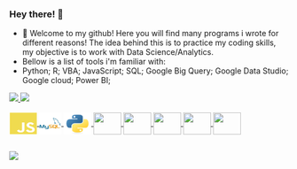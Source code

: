### Hey there! 🚀


- 📖 Welcome to my github! Here you will find many programs i wrote for different reasons! The idea behind this is to practice my coding skills, my
objective is to work with Data Science/Analytics.
- Bellow is a list of tools i'm familiar with:
- Python; R; VBA; JavaScript; SQL; Google Big Query; Google Data Studio; Google cloud; Power BI;

 <div>
  <a href="https://github.com/MrSpock1994">
  <img height="215em" src="https://github-readme-stats.vercel.app/api?username=MrSpock1994&show_icons=true&theme=dark&include_all_commits=true&count_private=true"/> 
   <img height="215em" src="https://github-readme-stats.vercel.app/api/top-langs/?username=MrSpock1994&layout=compact&langs_count=7&theme=dark"/>
</div>
  <div style="display: inline_block"><br>
  <img align="center" alt="will-Js" height="40" width="50" src="https://raw.githubusercontent.com/devicons/devicon/master/icons/javascript/javascript-plain.svg">
  <img align="center" alt="will-MySQL" height="40" width="40" src="https://raw.githubusercontent.com/devicons/devicon/master/icons/mysql/mysql-original-wordmark.svg">
  <img align="center" alt="will-Python" height="40" width="50" src="https://raw.githubusercontent.com/devicons/devicon/master/icons/python/python-original.svg">  
  <img align="center" alt"will-Jupyter" height="40" width="50" src="https://cdn.jsdelivr.net/gh/devicons/devicon/icons/jupyter/jupyter-original-wordmark.svg" />
  <img align="center" alt"will-R" height="40" width="50" src="https://cdn.jsdelivr.net/gh/devicons/devicon/icons/r/r-original.svg" />
  <img align="center" alt"will-R" height="40" width="50" src="https://cdn.jsdelivr.net/gh/devicons/devicon/icons/pandas/pandas-original-wordmark.svg" />
  <img align="center" alt"will-R" height="40" width="50" src="https://cdn.jsdelivr.net/gh/devicons/devicon/icons/numpy/numpy-original.svg" />
  <img align="center" alt"will-R" height="40" width="50" src="https://cdn.jsdelivr.net/gh/devicons/devicon/icons/googlecloud/googlecloud-original.svg" />
 

   
</div>
  
  ##
  <div> 
  <a href="https://www.linkedin.com/in/william-cezar-726885143/" target="_blank"><img src="https://img.shields.io/badge/-LinkedIn-%230077B5?style=for-the-badge&logo=linkedin&logoColor=white" target="_blank"></a>  
</div>
